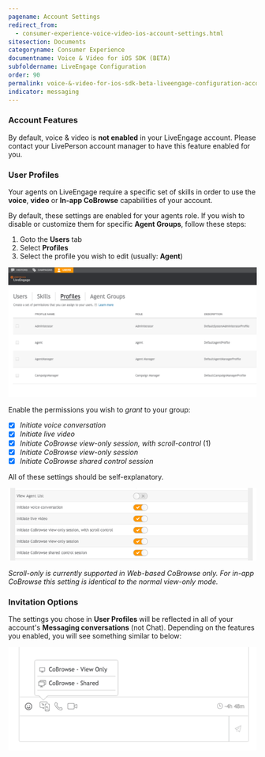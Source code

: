 ```yaml
---
pagename: Account Settings
redirect_from:
  - consumer-experience-voice-video-ios-account-settings.html
sitesection: Documents
categoryname: Consumer Experience
documentname: Voice & Video for iOS SDK (BETA)
subfoldername: LiveEngage Configuration
order: 90
permalink: voice-&-video-for-ios-sdk-beta-liveengage-configuration-account-settings.html
indicator: messaging
---
```


### Account Features
By default, voice & video is **not enabled** in your LiveEngage account. Please contact your LivePerson account manager to have this feature enabled for you.


### User Profiles

Your agents on LiveEngage require a specific set of skills in order to use the **voice**, **video** or **In-app CoBrowse** capabilities of your account.

By default, these settings are enabled for your agents role. If you wish to disable or customize them for specific **Agent Groups**, follow these steps:

  1. Goto the **Users** tab
  2. Select **Profiles**
  3. Select the profile you wish to edit (usually: **Agent**)


![Profiles1](img/le_profiles_01.png)

Enable the permissions you wish to _grant_ to your group:

  * [x] _Initiate voice conversation_
  * [x] _Initiate live video_
  * [x] _Initiate CoBrowse view-only session, with scroll-control_ (1)
  * [x] _Initiate CoBrowse view-only session_
  * [x] _Initiate CoBrowse shared control session_

All of these settings should be self-explanatory.

![Profiles2](img/le_profiles_02.png)

_Scroll-only is currently supported in Web-based CoBrowse only. For in-app CoBrowse this setting is identical to the normal view-only mode._

### Invitation Options
The settings you chose in **User Profiles** will be reflected in all of your account's **Messaging conversations** (not Chat). Depending on the features you enabled, you will see something similar to below:

![Conversations Features](img/le_conv_features.png)
